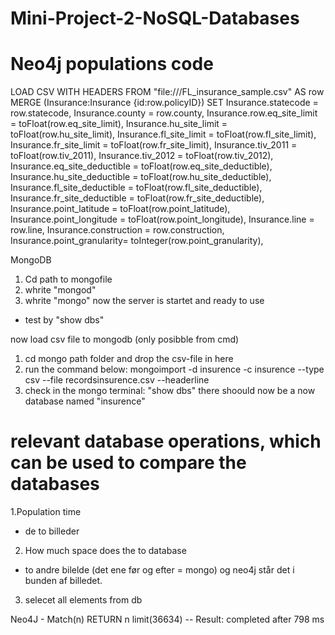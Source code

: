 # Mini-Project-2-NoSQL-Databases



# Neo4j populations code 
 
LOAD CSV WITH HEADERS FROM "file:///FL_insurance_sample.csv" 
AS row MERGE (Insurance:Insurance {id:row.policyID}) 
SET 
Insurance.statecode = row.statecode, 
Insurance.county = row.county, 
Insurance.row.eq_site_limit = toFloat(row.eq_site_limit), 
Insurance.hu_site_limit = toFloat(row.hu_site_limit), 
Insurance.fl_site_limit = toFloat(row.fl_site_limit), 
Insurance.fr_site_limit = toFloat(row.fr_site_limit), 
Insurance.tiv_2011 = toFloat(row.tiv_2011), 
Insurance.tiv_2012 = toFloat(row.tiv_2012), 
Insurance.eq_site_deductible = toFloat(row.eq_site_deductible), 
Insurance.hu_site_deductible = toFloat(row.hu_site_deductible), 
Insurance.fl_site_deductible = toFloat(row.fl_site_deductible), 
Insurance.fr_site_deductible = toFloat(row.fr_site_deductible), 
Insurance.point_latitude = toFloat(row.point_latitude), 
Insurance.point_longitude = toFloat(row.point_longitude), 
Insurance.line = row.line, 
Insurance.construction = row.construction,
Insurance.point_granularity= toInteger(row.point_granularity), 

MongoDB 

1. Cd path to mongofile
2. whrite "mongod" 
3. whrite "mongo" 
now the server is startet and ready to use
- test by "show dbs" 

now load csv file to mongodb (only posibble from cmd) 
1. cd mongo path folder and drop the csv-file in here
2. run the command below: 
mongoimport -d insurence -c insurence --type csv --file recordsinsurence.csv --headerline
3. check in the mongo terminal: "show dbs" there shoould now be a now database named "insurence"


# relevant database operations, which can be used to compare the databases

1.Population time
- de to billeder 

2. How much space does the to database
- to andre bilelde (det ene før og efter = mongo) og neo4j står det i bunden af billedet.

3. selecet all elements from db

Neo4J - Match(n) RETURN n limit(36634)  -- Result: completed after 798 ms